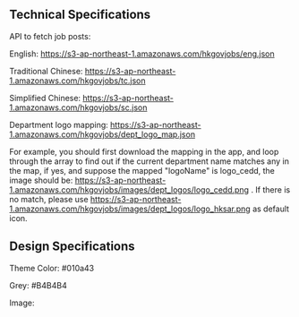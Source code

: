 ## Technical Specifications

API to fetch job posts:

English: https://s3-ap-northeast-1.amazonaws.com/hkgovjobs/eng.json

Traditional Chinese: https://s3-ap-northeast-1.amazonaws.com/hkgovjobs/tc.json

Simplified Chinese: https://s3-ap-northeast-1.amazonaws.com/hkgovjobs/sc.json

Department logo mapping: https://s3-ap-northeast-1.amazonaws.com/hkgovjobs/dept_logo_map.json

For example, you should first download the mapping in the app, and loop through the array to find out if the current department name matches any in the map, if yes, and suppose the mapped "logoName" is logo_cedd, the image should be: https://s3-ap-northeast-1.amazonaws.com/hkgovjobs/images/dept_logos/logo_cedd.png . If there is no match, please use https://s3-ap-northeast-1.amazonaws.com/hkgovjobs/images/dept_logos/logo_hksar.png as default icon.

## Design Specifications

Theme Color: #010a43

Grey: #B4B4B4

Image: 

